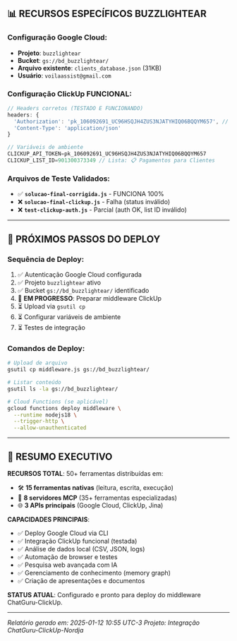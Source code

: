 

## 📊 RECURSOS ESPECÍFICOS BUZZLIGHTEAR

### **Configuração Google Cloud:**
- **Projeto**: `buzzlightear`
- **Bucket**: `gs://bd_buzzlightear/`
- **Arquivo existente**: `clients_database.json` (31KB)
- **Usuário**: `voilaassist@gmail.com`

### **Configuração ClickUp FUNCIONAL:**
```javascript
// Headers corretos (TESTADO E FUNCIONANDO)
headers: {
  'Authorization': 'pk_106092691_UC96HSQJH4ZUS3NJATYHIQ06BQQYM657', // SEM Bearer!
  'Content-Type': 'application/json'
}

// Variáveis de ambiente
CLICKUP_API_TOKEN=pk_106092691_UC96HSQJH4ZUS3NJATYHIQ06BQQYM657
CLICKUP_LIST_ID=901300373349 // Lista: 📋 Pagamentos para Clientes
```

### **Arquivos de Teste Validados:**
- ✅ **`solucao-final-corrigida.js`** - FUNCIONA 100%
- ❌ **`solucao-final-clickup.js`** - Falha (status inválido)
- ❌ **`test-clickup-auth.js`** - Parcial (auth OK, list ID inválido)

---

## 🎯 PRÓXIMOS PASSOS DO DEPLOY

### **Sequência de Deploy:**
1. ✅ Autenticação Google Cloud configurada
2. ✅ Projeto `buzzlightear` ativo
3. ✅ Bucket `gs://bd_buzzlightear/` identificado
4. 🔄 **EM PROGRESSO**: Preparar middleware ClickUp
5. ⏳ Upload via `gsutil cp`
6. ⏳ Configurar variáveis de ambiente
7. ⏳ Testes de integração

### **Comandos de Deploy:**
```bash
# Upload de arquivo
gsutil cp middleware.js gs://bd_buzzlightear/

# Listar conteúdo
gsutil ls -la gs://bd_buzzlightear/

# Cloud Functions (se aplicável)
gcloud functions deploy middleware \
  --runtime nodejs18 \
  --trigger-http \
  --allow-unauthenticated
```

---

## 📝 RESUMO EXECUTIVO

**RECURSOS TOTAL**: 50+ ferramentas distribuídas em:
- 🛠️ **15 ferramentas nativas** (leitura, escrita, execução)
- 🔧 **8 servidores MCP** (35+ ferramentas especializadas)  
- 🌐 **3 APIs principais** (Google Cloud, ClickUp, Jina)

**CAPACIDADES PRINCIPAIS**:
- ✅ Deploy Google Cloud via CLI
- ✅ Integração ClickUp funcional (testada)
- ✅ Análise de dados local (CSV, JSON, logs)
- ✅ Automação de browser e testes
- ✅ Pesquisa web avançada com IA
- ✅ Gerenciamento de conhecimento (memory graph)
- ✅ Criação de apresentações e documentos

**STATUS ATUAL**: Configurado e pronto para deploy do middleware ChatGuru-ClickUp.

---

*Relatório gerado em: 2025-01-12 10:55 UTC-3*
*Projeto: Integração ChatGuru-ClickUp-Nordja*